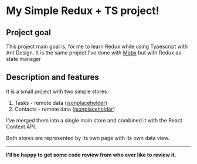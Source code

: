 # My Simple Redux + TS project!

## Project goal

This project main goal is, for me to learn Redux while using Typescript with Ant Design.
It is the same project I've done with [Mobx](https://github.com/giladl82/mobx-ts) but with Redux as state manager

## Description and features

It is a small project with two simple stores

1. Tasks - remote data ([jsonplaceholder](https://jsonplaceholder.typicode.com/todos))
2. Contacts - remote data ([jsonplaceholder](https://jsonplaceholder.typicode.com/users))

I've merged them into a single main store and combined it with the React Context API.

Both stores are represented by its own page with its own data view.

___

__I'll be happy to get some code review from who ever like to review it.__

